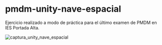 # pmdm-unity-nave-espacial
Ejercicio realizado a modo de práctica para el último examen de PMDM en IES Portada Alta.

![captura_unity_nave_espacial](https://user-images.githubusercontent.com/86477169/156940746-b86b1ab5-7f9f-4898-ab26-980b1b9e9cba.PNG)
